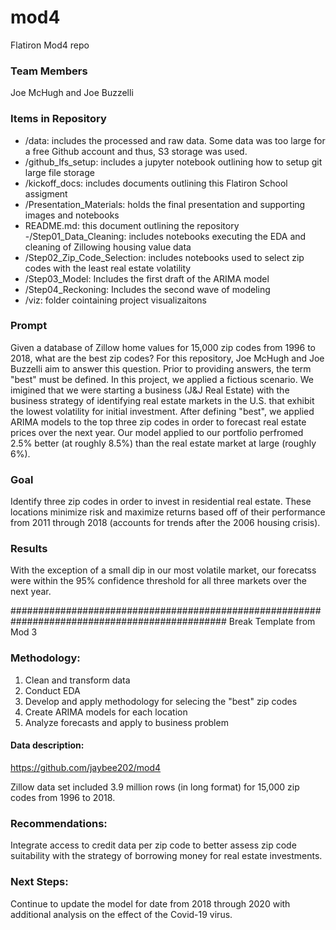 # mod4
Flatiron Mod4 repo

### Team Members
Joe McHugh and Joe Buzzelli

### Items in Repository

- /data: includes the processed and raw data.  Some data was too large for a free Github account and thus, S3 storage was used.
- /github_lfs_setup: includes a jupyter notebook outlining how to setup git large file storage
- /kickoff_docs: includes documents outlining this Flatiron School assigment
- /Presentation_Materials: holds the final presentation and supporting images and notebooks
- README.md: this document outlining the repository
-/Step01_Data_Cleaning: includes notebooks executing the EDA and cleaning of Zillowing housing value data
- /Step02_Zip_Code_Selection: includes notebooks used to select zip codes with the least real estate volatility
- /Step03_Model: Includes the first draft of the ARIMA model
- /Step04_Reckoning: Includes the second wave of modeling
- /viz: folder cointaining project visualizaitons


### Prompt

Given a database of Zillow home values for 15,000 zip codes from 1996 to 2018, what are the best zip codes?  For this repository, Joe McHugh and Joe Buzzelli aim to answer this question.  Prior to providing answers, the term "best" must be defined.  In this project, we applied a fictious scenario.  We imigined that we were starting a business (J&J Real Estate) with the business strategy of identifying real estate markets in the U.S. that exhibit the lowest volatility for initial investment.  After defining "best", we applied ARIMA models to the top three zip codes in order to forecast real estate prices over the next year.  Our model applied to our portfolio perfromed 2.5% better (at roughly 8.5%) than the real estate market at large (roughly 6%).


### Goal

Identify three zip codes in order to invest in residential real estate.  These locations minimize risk and maximize returns based off of their performance from 2011 through 2018 (accounts for trends after the 2006 housing crisis).


### Results

With the exception of a small dip in our most volatile market, our forecatss were within the 95% confidence threshold for all three markets over the next year.

############################################################################################### Break
Template from Mod 3


### Methodology:

1. Clean and transform data
2. Conduct EDA
3. Develop and apply methodology for selecing the "best" zip codes
4. Create ARIMA models for each location
5. Analyze forecasts and apply to business problem

#### Data description: 

https://github.com/jaybee202/mod4

Zillow data set included 3.9 million rows (in long format) for 15,000 zip codes from 1996 to 2018.


### Recommendations:

Integrate access to credit data per zip code to better assess zip code suitability with the strategy of borrowing money for real estate investments.

### Next Steps:

Continue to update the model for date from 2018 through 2020 with additional analysis on the effect of the Covid-19 virus.



